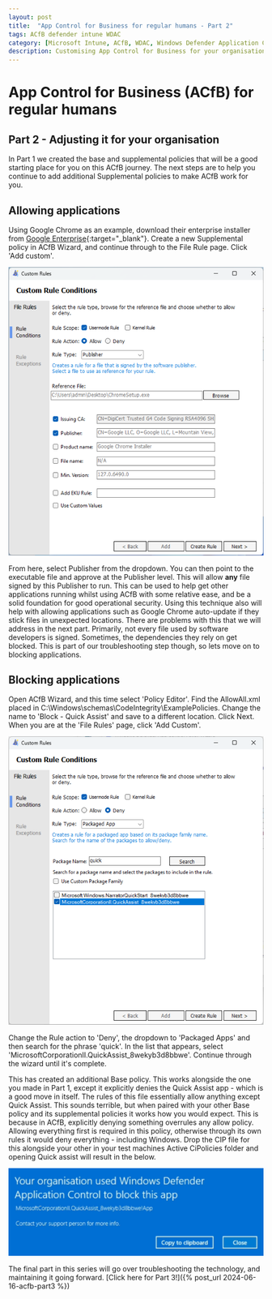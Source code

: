 ```yaml
---
layout: post
title:  "App Control for Business for regular humans - Part 2"
tags: ACfB defender intune WDAC
category: [Microsoft Intune, ACfB, WDAC, Windows Defender Application Control, App Control for Business]
description: Customising App Control for Business for your organisation
---
```


# App Control for Business (ACfB) for regular humans
## Part 2 - Adjusting it for your organisation

In Part 1 we created the base and supplemental policies that will be a good starting place for you on this ACfB journey. The next steps are to help you continue to add additional Supplemental policies to make ACfB work for you.

## Allowing applications

Using Google Chrome as an example, download their enterprise installer from [Google Enterprise](https://chromeenterprise.google/download){:target="_blank"}. Create a new Supplemental policy in ACfB Wizard, and continue through to the File Rule page. Click 'Add custom'.

![ACfB2-1](/assets/acfb-part2/ACfB1.png)

From here, select Publisher from the dropdown. You can then point to the executable file and approve at the Publisher level. This will allow **any** file signed by this Publisher to run. This can be used to help get other applications running whilst using ACfB with some relative ease, and be a solid foundation for good operational security. Using this technique also will help with allowing applications such as Google Chrome auto-update if they stick files in unexpected locations. There are problems with this that we will address in the next part. Primarily, not every file used by software developers is signed. Sometimes, the dependencies they rely on get blocked. This is part of our troubleshooting step though, so lets move on to blocking applications.

## Blocking applications

Open ACfB Wizard, and this time select 'Policy Editor'. Find the AllowAll.xml placed in C:\Windows\schemas\CodeIntegrity\ExamplePolicies. Change the name to 'Block - Quick Assist' and save to a different location. Click Next. When you are at the 'File Rules' page, click 'Add Custom'.

![ACfB2-2](/assets/acfb-part2/ACfB2.png)

Change the Rule action to 'Deny', the dropdown to 'Packaged Apps' and then search for the phrase 'quick'. In the list that appears, select 'MicrosoftCorporationII.QuickAssist_8wekyb3d8bbwe'. Continue through the wizard until it's complete.

This has created an additional Base policy. This works alongside the one you made in Part 1, except it explicitly denies the Quick Assist app - which is a good move in itself. The rules of this file essentially allow anything except Quick Assist. This sounds terrible, but when paired with your other Base policy and its supplemental policies it works how you would expect. This is because in ACfB, explicitly denying something overrules any allow policy. Allowing everything first is required in this policy, otherwise through its own rules it would deny everything - including Windows. Drop the CIP file for this alongside your other in your test machines Active CiPolicies folder and opening Quick assist will result in the below.

![ACfB2-3](/assets/acfb-part2/ACfB3.png)

The final part in this series will go over troubleshooting the technology, and maintaining it going forward. [Click here for Part 3!]({% post_url 2024-06-16-acfb-part3 %})